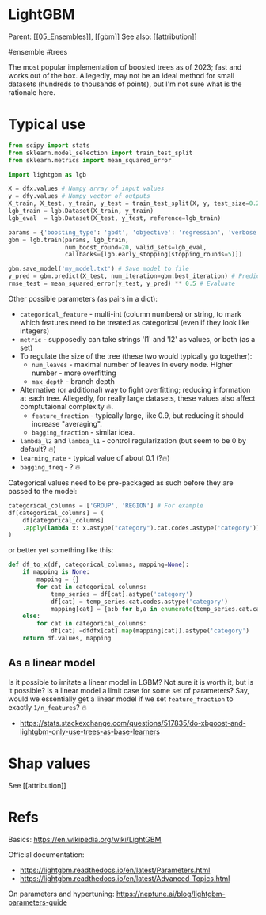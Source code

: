 # LightGBM

Parent: [[05_Ensembles]], [[gbm]]
See also: [[attribution]]

#ensemble #trees


The most popular implementation of boosted trees as of 2023; fast and works out of the box. Allegedly, may not be an ideal method for small datasets (hundreds to thousands of points), but I'm not sure what is the rationale here.

# Typical use

```python
from scipy import stats
from sklearn.model_selection import train_test_split
from sklearn.metrics import mean_squared_error

import lightgbm as lgb

X = dfx.values # Numpy array of input values
y = dfy.values # Numpy vector of outputs
X_train, X_test, y_train, y_test = train_test_split(X, y, test_size=0.25, random_state=1)
lgb_train = lgb.Dataset(X_train, y_train)
lgb_eval  = lgb.Dataset(X_test, y_test, reference=lgb_train)

params = {'boosting_type': 'gbdt', 'objective': 'regression', 'verbose': 0} # Config
gbm = lgb.train(params, lgb_train,
                num_boost_round=20, valid_sets=lgb_eval,
                callbacks=[lgb.early_stopping(stopping_rounds=5)])

gbm.save_model('my_model.txt') # Save model to file
y_pred = gbm.predict(X_test, num_iteration=gbm.best_iteration) # Predict
rmse_test = mean_squared_error(y_test, y_pred) ** 0.5 # Evaluate
```

Other possible parameters (as pairs in a dict):
* `categorical_feature` - multi-int (column numbers) or string, to mark which features need to be treated as categorical (even if they look like integers)
* `metric` - supposedly can take strings 'l1' and 'l2' as values, or both (as a set)
* To regulate the size of the tree (these two would typically go together):
    * `num_leaves` - maximal number of leaves in every node. Higher number - more overfitting
    * `max_depth` - branch depth
* Alternative (or additional) way to fight overfitting; reducing information at each tree. Allegedly, for really large datasets, these values also affect comptutaional complexity 🔥.
    * `feature_fraction` - typically large, like 0.9, but reducing it should increase "averaging".
    * `bagging_fraction` - similar idea.
* `lambda_l2` and `lambda_l1` - control regularization (but seem to be 0 by default? 🔥)
* `learning_rate` - typical value of about 0.1 (?🔥)
* `bagging_freq` - ? 🔥

Categorical values need to be pre-packaged as such before they are passed to the model:
```python
categorical_columns = ['GROUP', 'REGION'] # For example
df[categorical_columns] = (
    df[categorical_columns]
    .apply(lambda x: x.astype("category").cat.codes.astype('category'))
)
```
or better yet something like this:
```python
def df_to_x(df, categorical_columns, mapping=None):
    if mapping is None:
        mapping = {}
        for cat in categorical_columns:
            temp_series = df[cat].astype('category')
            df[cat] = temp_series.cat.codes.astype('category')
            mapping[cat] = {a:b for b,a in enumerate(temp_series.cat.categories)} # Reverse mapping
    else:
        for cat in categorical_columns:
            df[cat] =dfdfx[cat].map(mapping[cat]).astype('category')
    return df.values, mapping
```

## As a linear model

Is it possible to imitate a linear model in LGBM? Not sure it is worth it, but is it possible? Is a linear model a limit case for some set of parameters? Say, would we essentially get a linear model if we set `feature_fraction` to exactly `1/n_features`? 🔥
    
* https://stats.stackexchange.com/questions/517835/do-xbgoost-and-lightgbm-only-use-trees-as-base-learners

# Shap values

See [[attribution]]

# Refs

Basics: https://en.wikipedia.org/wiki/LightGBM

Official documentation:
* https://lightgbm.readthedocs.io/en/latest/Parameters.html
* https://lightgbm.readthedocs.io/en/latest/Advanced-Topics.html

On parameters and hypertuning: 
https://neptune.ai/blog/lightgbm-parameters-guide